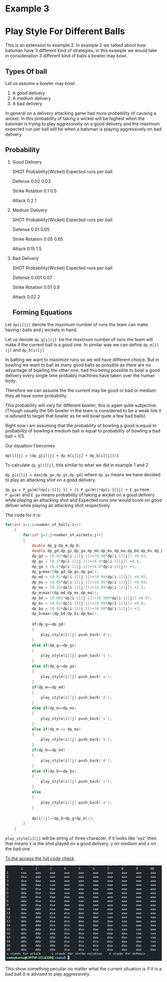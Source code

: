 # Example 3

# Play Style For Different Balls

This is an extension to example 2. In example 2 we talked about how batsman have 3 different kind of strategies, in this example we would take in consideration 3 different kind of balls a bowler may bowl.

## Types Of ball

Let us assume a bowler may bowl

1. A good delivery
2. A medium delivery
3. A bad delivery

In general on a delivery attacking game had more probability of causing a wicket. In this probability of taking a wicket will be highest when the batsman is trying to play aggressively on a good delivery and the maximum expected run per ball will be when a batsman is playing aggressively on bad delivery.

## Probability

1. Good Delivery

   SHOT					Probability(Wicket)				Expected runs per ball 

   Defense 			  0.02										   0.03

   Strike Rotation	0.1    										0.5

   Attack					0.2  										 1

2. Medium Delivery

   SHOT					Probability(Wicket)				Expected runs per ball 

   Defense 			  0.01										   0.05

   Strike Rotation	0.05    									  0.65

   Attack					0.15  									   1.5

3. Bad Delivery

   SHOT					Probability(Wicket)				Expected runs per ball 

   Defense 			  0.001										   0.07

   Strike Rotation	0.01    										0.8

   Attack					0.02  										 2

	## Forming Equations

Let `dp[i][j]` denote the maximum number of runs the team can make having i balls and j wickets in hand.

Let us denote `dp_g[i][j] `be the maximum number of runs the team will make if the current ball is a good one. In similar way we can define `dp_m[i][j]` and  `dp_b[i][j]`

In batting we want to maximize runs so we will have different choice. But in bowling we want to ball as many good balls as possible as there are no advantage of bowling the other one, had this being possible to bowl a good delivery every single time probably machines have taken over the human body.

Therefore we can assume the the current may be good or bad or medium they all have some probability.

This probability will vary for different bowler, this is again quite subjective. (Though usually the 5th bowler in the team is considered to be a weak link it is advised to target that bowler as he will bowl quite a few bad balls).

Right now i am assuming that the probability of bowling a good is equal to probability of bowling a medium ball is equal to probability of bowling a bad ball = 1/3.

Our equation 1 becomes

`dp[i][j] = (dp_g[i][j] + dp_m[i][j] + dp_b[i][j])/3` 

To calculate `dp_g[i][j]`, this similar to what we did in example 1 and 2

`dp_g[i][j] = max{dp_ga,dp_gs,dp_gd}` where `dp_ga` means we have decided to play an attacking shot on a good delivery.

`dp_ga = P_ga(W)*dp[i-1][j-1] + (1-P_ga(W))*dp[i-1][j] + E_ga` here `P_ga(W)` and `E_ga` means probability of  taking a wicket on a good delivery while playing an attacking shot and Expected runs one would score on good deliver while playing an attacking shot respectively.

The code for it is:

```cpp
for(int i=1;i<number_of_balls;i++)
    {
        for(int j=1;j<number_of_wickets;j++)
        {
            double dp_g,dp_m,dp_b;
            double dp_gd,dp_gs,dp_ga,dp_md,dp_ms,dp_ma,dp_bd,dp_bs,dp_ba;
            dp_gd = (0.02*dp[i-1][j-1])+(0.98*dp[i-1][j]) +0.03;
            dp_gs = (0.1*dp[i-1][j-1])+(0.9*dp[i-1][j]) +0.5;
            dp_ga = (0.2*dp[i-1][j-1])+(0.8*dp[i-1][j]) +1;
            dp_g=max({dp_gd,dp_gs,dp_ga});
            dp_md = (0.01*dp[i-1][j-1])+(0.99*dp[i-1][j]) +0.05;
            dp_ms = (0.05*dp[i-1][j-1])+(0.95*dp[i-1][j]) +0.65;
            dp_ma = (0.15*dp[i-1][j-1])+(0.85*dp[i-1][j]) +1.5;
            dp_m=max({dp_md,dp_ms,dp_ma});
            dp_bd = (0.001*dp[i-1][j-1])+(0.999*dp[i-1][j]) +0.07;
            dp_bs = (0.01*dp[i-1][j-1])+(0.99*dp[i-1][j]) +0.8;
            dp_ba = (0.02*dp[i-1][j-1])+(0.98*dp[i-1][j]) +2;
            dp_b=max({dp_bd,dp_bs,dp_ba});

            if(dp_g==dp_gd)
            {
                play_style[i][j].push_back('d');
            }
            else if(dp_g==dp_gs)
            {
                play_style[i][j].push_back('s');
            }
            else if(dp_g==dp_ga)
            {
                play_style[i][j].push_back('a');
            }
            if(dp_m==dp_md)
            {
                play_style[i][j].push_back('d');
            }
            else if(dp_m==dp_ms)
            {
                play_style[i][j].push_back('s');
            }
            else if(dp_m == dp_ma)
            {
                play_style[i][j].push_back('a');
            }
            if(dp_b==dp_bd)
            {
                play_style[i][j].push_back('d');
            }
            else if(dp_b==dp_bs)
            {
                play_style[i][j].push_back('s');
            }
            else
            {
                play_style[i][j].push_back('a');
            }

            dp[i][j]=(dp_b+dp_g+dp_m)/3;
        }
    }
```

 `play_style[i][j]` will be string of three character, if it looks like 'xyz' then that means x is the shot played on a good delivery, y on medium and z on the bad one.

[To the access the full code check]()

<img src="screenshots/dp4.jpg" width =800>

This show something peculiar no matter what the current situation is if it is a bad ball it is advised to play aggressively.

